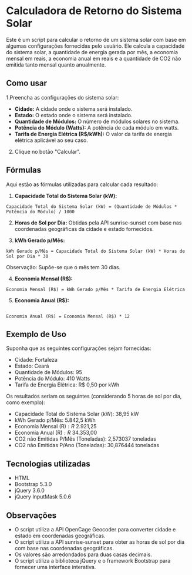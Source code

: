 # Calculadora de Retorno do Sistema Solar

Este é um script para calcular o retorno de um sistema solar com base em algumas configurações fornecidas pelo usuário. Ele calcula a capacidade do sistema solar, a quantidade de energia gerada por mês, a economia mensal em reais, a economia anual em reais e a quantidade de CO2 não emitida tanto mensal quanto anualmente.

## Como usar

1.Preencha as configurações do sistema solar:
- **Cidade:** A cidade onde o sistema será instalado.
- **Estado:** O estado onde o sistema será instalado.
- **Quantidade de Módulos:** O número de módulos solares no sistema.
- **Potência do Módulo (Watts):** A potência de cada módulo em watts.
- **Tarifa de Energia Elétrica (R$/kWh):** O valor da tarifa de energia elétrica aplicável ao seu caso.

2. Clique no botão "Calcular".

## Fórmulas

Aqui estão as fórmulas utilizadas para calcular cada resultado:

1. **Capacidade Total do Sistema Solar (kW):**

```
Capacidade Total do Sistema Solar (kW) = (Quantidade de Módulos * Potência do Módulo) / 1000
```
 2. **Horas de Sol por Dia:** Obtidas pela API sunrise-sunset com base nas coordenadas geográficas da cidade e estado fornecidos.

 3. **kWh Gerado p/Mês:**

```
kWh Gerado p/Mês = Capacidade Total do Sistema Solar (kW) * Horas de Sol por Dia * 30
```
Observação: Supõe-se que o mês tem 30 dias.

 4. **Economia Mensal (R$):**

```
Economia Mensal (R$) = kWh Gerado p/Mês * Tarifa de Energia Elétrica
```

 5. **Economia Anual (R$):**

```

Economia Anual (R$) = Economia Mensal (R$) * 12
```

## Exemplo de Uso

Suponha que as seguintes configurações sejam fornecidas:

 - Cidade: Fortaleza
 - Estado: Ceará
 - Quantidade de Módulos: 95
 - Potência do Módulo: 410 Watts
 - Tarifa de Energia Elétrica: R$ 0,50 por kWh

Os resultados seriam os seguintes (considerando 5 horas de sol por dia, como exemplo):

 - Capacidade Total do Sistema Solar (kW): 38,95 kW
 - kWh Gerado p/Mês: 5.842,5 kWh
 - Economia Mensal (R$): R$ 2.921,25
 - Economia Anual (R$): R$ 34.353,00
 - CO2 não Emitidas P/Mês (Toneladas): 2,573037 toneladas
 - CO2 não Emitidas P/Ano (Toneladas): 30,876444 toneladas

## Tecnologias utilizadas

 - HTML
 - Bootstrap 5.3.0
 - jQuery 3.6.0
 - jQuery InputMask 5.0.6

## Observações

 - O script utiliza a API OpenCage Geocoder para converter cidade e estado em coordenadas geográficas.
 - O script utiliza a API sunrise-sunset para obter as horas de sol por dia com base nas coordenadas geográficas.
 - Os valores são arredondados para duas casas decimais.
 - O script utiliza a biblioteca jQuery e o framework Bootstrap para fornecer uma interface interativa.

